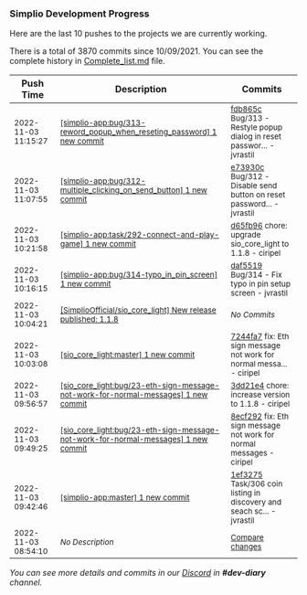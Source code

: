 
### Simplio Development Progress

Here are the last 10 pushes to the projects we are currently working.

There is a total of 3870 commits since 10/09/2021. You can see the complete history in
 [Complete_list.md](Complete_list.md) file.

| Push Time | Description | Commits |
| --- | --- | --- |
| <sub>2022-11-03 11:15:27</sub> | <sub>[[simplio-app:bug/313\-reword\_popup\_when\_reseting\_password] 1 new commit](https://github.com/SimplioOfficial/simplio-app/commit/fdb865c1031dc28683ff2af2f3d527f06150ef50)</sub> | <sub>[fdb865c](https://github.com/SimplioOfficial/simplio-app/commit/fdb865c1031dc28683ff2af2f3d527f06150ef50) Bug/313 - Restyle popup dialog in reset passwor... - jvrastil</sub> |
| <sub>2022-11-03 11:07:55</sub> | <sub>[[simplio-app:bug/312\-multiple\_clicking\_on\_send\_button] 1 new commit](https://github.com/SimplioOfficial/simplio-app/commit/e73930c0bfa86d9a9773683b9d9a44e9f0ac669c)</sub> | <sub>[e73930c](https://github.com/SimplioOfficial/simplio-app/commit/e73930c0bfa86d9a9773683b9d9a44e9f0ac669c) Bug/312 - Disable send button on reset password... - jvrastil</sub> |
| <sub>2022-11-03 10:21:58</sub> | <sub>[[simplio-app:task/292\-connect\-and\-play\-game] 1 new commit](https://github.com/SimplioOfficial/simplio-app/commit/d65fb9640174beec5476c4f796b0199eeb7e40e6)</sub> | <sub>[d65fb96](https://github.com/SimplioOfficial/simplio-app/commit/d65fb9640174beec5476c4f796b0199eeb7e40e6) chore: upgrade sio_core_light to 1.1.8 - ciripel</sub> |
| <sub>2022-11-03 10:16:15</sub> | <sub>[[simplio-app:bug/314\-typo\_in\_pin\_screen] 1 new commit](https://github.com/SimplioOfficial/simplio-app/commit/daf5519ff0996a523c7e101d6b89d1b7c302161e)</sub> | <sub>[daf5519](https://github.com/SimplioOfficial/simplio-app/commit/daf5519ff0996a523c7e101d6b89d1b7c302161e) Bug/314 - Fix typo in pin setup screen - jvrastil</sub> |
| <sub>2022-11-03 10:04:21</sub> | <sub>[[SimplioOfficial/sio_core_light] New release published: 1\.1\.8](https://github.com/SimplioOfficial/sio_core_light/releases/tag/1.1.8)</sub> | <sub>_No Commits_</sub> |
| <sub>2022-11-03 10:03:08</sub> | <sub>[[sio_core_light:master] 1 new commit](https://github.com/SimplioOfficial/sio_core_light/commit/7244fa7fee7d3dd97328735cf6b7fbab7593d8c3)</sub> | <sub>[7244fa7](https://github.com/SimplioOfficial/sio_core_light/commit/7244fa7fee7d3dd97328735cf6b7fbab7593d8c3) fix: Eth sign message not work for normal messa... - ciripel</sub> |
| <sub>2022-11-03 09:56:57</sub> | <sub>[[sio_core_light:bug/23\-eth\-sign\-message\-not\-work\-for\-normal\-messages] 1 new commit](https://github.com/SimplioOfficial/sio_core_light/commit/3dd21e4d1dea0a7b0f2e1220826877b6b48602bc)</sub> | <sub>[3dd21e4](https://github.com/SimplioOfficial/sio_core_light/commit/3dd21e4d1dea0a7b0f2e1220826877b6b48602bc) chore: increase version to 1.1.8 - ciripel</sub> |
| <sub>2022-11-03 09:49:25</sub> | <sub>[[sio_core_light:bug/23\-eth\-sign\-message\-not\-work\-for\-normal\-messages] 1 new commit](https://github.com/SimplioOfficial/sio_core_light/commit/8ecf2928c269ad9d04237bd385c6d1609a07316b)</sub> | <sub>[8ecf292](https://github.com/SimplioOfficial/sio_core_light/commit/8ecf2928c269ad9d04237bd385c6d1609a07316b) fix: Eth sign message not work for normal messages - ciripel</sub> |
| <sub>2022-11-03 09:42:46</sub> | <sub>[[simplio-app:master] 1 new commit](https://github.com/SimplioOfficial/simplio-app/commit/1ef3275c69b6ae37c11a6f5707d0d70f5c8903e0)</sub> | <sub>[1ef3275](https://github.com/SimplioOfficial/simplio-app/commit/1ef3275c69b6ae37c11a6f5707d0d70f5c8903e0) Task/306 coin listing in discovery and seach sc... - jvrastil</sub> |
| <sub>2022-11-03 08:54:10</sub> | <sub>_No Description_</sub> | <sub>[Compare changes](https://github.com/SimplioOfficial/simplio-app/compare/3e2ec91741a8...be4cce5517e2)</sub> |

_You can see more details and commits in our [Discord](https://discord.gg/aKhjuwZmdP) in **#dev-diary** channel._
